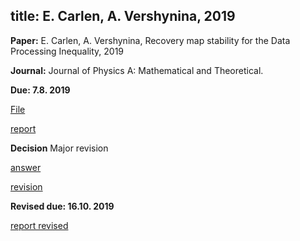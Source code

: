 title: E. Carlen, A. Vershynina,  2019
---
**Paper:** E. Carlen, A. Vershynina, Recovery map stability for the Data Processing Inequality, 2019

**Journal:** Journal of Physics A: Mathematical and Theoretical.

**Due: 7.8. 2019**

[File](carlen2019/file.pdf)

[report](carlen2019/report.pdf)

**Decision**  Major revision

[answer](carlen2019/answer.pdf)

[revision](carlen2019/revision.pdf)

**Revised due: 16.10. 2019**

[report revised](carlen2019/report_revised.pdf)

